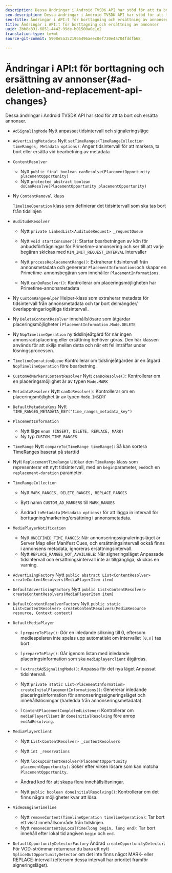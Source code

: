 ```yaml
---
description: Dessa ändringar i Android TVSDK API har stöd för att ta bort och ersätta annonser.
seo-description: Dessa ändringar i Android TVSDK API har stöd för att ta bort och ersätta annonser.
seo-title: Ändringar i API:t för borttagning och ersättning av annonser
title: Ändringar i API:t för borttagning och ersättning av annonser
uuid: 2bb8a331-6851-4442-99de-b01500a0e1e2
translation-type: tm+mt
source-git-commit: 5908e5a3521966496aeec0ef730e4a704fddfb68

---
```



# Ändringar i API:t för borttagning och ersättning av annonser{#ad-deletion-and-replacement-api-changes}

Dessa ändringar i Android TVSDK API har stöd för att ta bort och ersätta annonser.

* `AdSignalingMode` Nytt anpassat tidsintervall och signaleringsläge

* `AdvertisingMetadata` Nytt `setTimeRanges(TimeRangeCollection timeRanges, Metadata options)`: Anger tidsintervall för att markera, ta bort eller ersätta vid bearbetning av metadata

* `ContentResolver`

   * Nytt `public final boolean canResolve(PlacementOpportunity placementOpportunity)`
   * Nytt `protected abstract boolean doCanResolve(PlacementOpportunity placementOpportunity)`

* Ny `ContentRemoval` klass

   `TimelineOperation` klass som definierar det tidsintervall som ska tas bort från tidslinjen

* `AuditudeResolver`

   * Nytt `private LinkedList<AuditudeRequest> _requestQueue`
   * Nytt `void startConsumer()`: Startar bearbetningen av kön för anbudsförfrågningar för Primetime-annonsering och ser till att varje begäran skickas med `MIN_INIT_REQUEST_INTERVAL` intervaller

   * Nytt `processReplacementRange()`: Extraherar tidsintervall från annonsmetadata och genererar `PlacementInformations`och skapar en Primetime-annonsbegäran som innehåller `PlacementInformations`.

   * Nytt `canDoResolver()`: Kontrollerar om placeringsmöjligheten har Primetime-annonsmetadata

* Ny `CustomRangeHelper` Helper-klass som extraherar metadata för tidsintervall från annonsmetadata och tar bort delmängder/överlappningar/ogiltiga tidsintervall.

* Ny `DeleteContentResolver` innehållslösare som åtgärdar placeringsmöjligheter i `PlacementInformation.Mode.DELETE`

* Ny `NopTimelineOperation` ny tidslinjeåtgärd för när ingen annonsradsplacering eller ersättning behöver göras. Den här klassen används för att skilja mellan detta och när ett fel inträffar under lösningsprocessen.

* `TimelineOperationQueue` Kontrollerar om tidslinjeåtgärden är en åtgärd `NopTimelineOperation` före bearbetning.

* `CustomAdMarkersContentResolver` Nytt `canDoResolve()`: Kontrollerar om en placeringsmöjlighet är av typen `Mode.MARK`

* `MetadataResolver` Nytt `canDoResolve()`: Kontrollerar om en placeringsmöjlighet är av typen `Mode.INSERT`

* `DefaultMetadataKeys` Nytt `TIME_RANGES_METADATA_KEY("time_ranges_metadata_key")`

* `PlacementInformation`

   * Nytt läge `enum (INSERT, DELETE, REPLACE, MARK)`
   * Ny typ `CUSTOM_TIME_RANGES`

* `TimeRange` Nytt `compareTo(TimeRange timeRange)`: Så kan sortera TimeRanges baserat på starttid

* Nytt `ReplacementTimeRange` Utökar den `TimeRange` klass som representerar ett nytt tidsintervall, med en `begin`parameter, `end`och en `replacement-duration` parameter.

* `TimeRangeCollection`

   * Nytt `MARK_RANGES, DELETE_RANGES, REPLACE_RANGES`
   * Bytt namn `CUSTOM_AD_MARKERS` till `MARK_RANGES`

   * Ändrad `toMetadata(Metadata options)` för att lägga in intervall för borttagning/markering/ersättning i annonsmetadata.

* `MediaPlayerNotification`

   * Nytt `UNDEFINED_TIME_RANGES`: När annonseringssignaleringsläget är Server Map eller Manifest Cues, och ersättningsintervall också finns i annonsens metadata, ignoreras ersättningsintervall.
   * Nytt `REPLACE_RANGES_NOT_AVAILABLE`: När signeringsläget Anpassade tidsintervall och ersättningsintervall inte är tillgängliga, skickas en varning.

* `AdvertisingFactory` Nytt `public abstract List<ContentResolver> createContentResolvers(MediaPlayerItem item)`

* `DefaultAdvertisingFactory` Nytt `public List<ContentResolver> createContentResolvers(MediaPlayerItem item)`

* `DefaultContentResolverFactory` Nytt `public static List<ContentResolver> createContentResolvers(MediaResource resource, Context context)`

* `DefaultMediaPlayer`

   * I `prepareToPlay()`: Gör en inledande sökning till 0, eftersom mediespelaren inte spelas upp automatiskt om intervallet `[0,n]` tas bort.

   * I `prepareToPlay()`: Går igenom listan med inledande placeringsinformation som ska `mediaplayerclient` åtgärdas.

   * I `extractAdSignalingMode()`: Anpassa för det nya läget Anpassat tidsintervall.
   * Nytt `private static List<PlacementInformation> createInitalPlacementInformations()`: Genererar inledande placeringsinformation för annonseringssigneringsläget och innehållslösningar (härledda från annonseringsmetadata).
   * I `ContentPlacementCompletedListener`: Kontrollerar om `mediaPlayerClient` är `doneInitialResolving` före anrop `endAdResolving`.

* `MediaPlayerClient`

   * Nytt `List<ContentResolver> _contentResolvers`
   * Nytt `int _reservations`
   * Nytt `lookupContentResolver(PlacementOpportunity placementOpportunity)`: Söker efter vilken lösare som kan matcha `PlacementOpportunity`.

   * Ändrad kod för att skapa flera innehållslösningar.
   * Nytt `public boolean doneInitialResolving()`: Kontrollerar om det finns några möjligheter kvar att lösa.

* `VideoEngineTimeline`

   * Nytt `removeContent(TimelineOperation timelineOperation)`: Tar bort ett visst innehållsområde från tidslinjen.
   * Nytt `removeContentByLocalTime(long begin, long end)`: Tar bort innehåll efter lokal tid angiven `begin` och `end`.

* `DefaultOpportunityDetectorFactory` Ändrad `createOpportunityDetector`: För VOD-strömmar returnerar du bara ett nytt `SpliceOutOpportunityDetector` om det inte finns något MARK- eller REPLACE-intervall (eftersom dessa intervall har prioritet framför signeringsläget).

